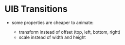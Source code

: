 # UIB Transitions

- some properties are cheaper to animate:

    - transform instead of offset (top, left, bottom, right)
    - scale instead of width and height